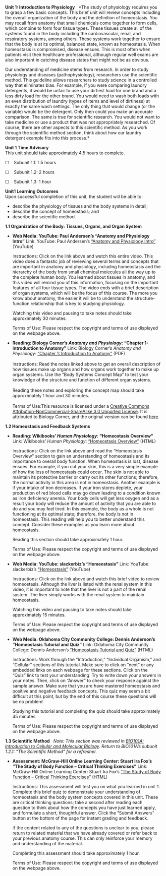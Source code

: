 **Unit 1: Introduction to Physiology** <span id="1"></span> 
*The study of physiology requires you to grasp a few basic concepts.
This brief unit will review concepts including the overall organization
of the body and the definition of homeostasis. You may recall from
anatomy that small chemicals come together to form cells, which combine
to form four tissue types. These tissues create all of the systems found
in the body including the cardiovascular, renal, and respiratory
systems, among others. These systems work together to ensure that the
body is at its optimal, balanced state, known as homeostasis. When
homeostasis is compromised, disease ensues. This is most often when
patients visit their healthcare professional, although regular well
exams are also important in catching disease states that might not be as
obvious.  
  
 Our understanding of medicine stems from research. In order to study
physiology and diseases (pathophysiology), researchers use the
scientific method. This guideline allows researchers to study science in
a controlled way that eliminates bias. For example, if you were
comparing laundry detergents, it would be unfair to use your dirtiest
load for one brand and a less dirty load for the other brand. You would
need to wash both loads with an even distribution of laundry (types of
items and level of dirtiness) at exactly the same wash settings. The
only thing that would change (or the variable) would be the detergent.
Only then could you make an accurate comparison. The same is true for
scientific research. You would not want to take medicine or use a
product that was not appropriately researched. Of course, there are
other aspects to this scientific method. As you work through the
scientific method section, think about how our laundry detergent example
fits into this process.*

**Unit 1 Time Advisory**  
This unit should take approximately 4.5 hours to complete.  
  
 ☐    Subunit 1.1: 1.5 hours  
  
 ☐    Subunit 1.2: 2 hours  
  
 ☐    Subunit 1.3: 1 hour

**Unit1 Learning Outcomes**  
Upon successful completion of this unit, the student will be able to:
-   describe the physiology of tissues and the body systems in detail;
-   describe the concept of homeostasis; and
-   describe the scientific method.

**1.1 Organization of the Body: Tissues, Organs, and Organ System**
<span id="1.1"></span> 
-   **Web Media: YouTube: Paul Andersen’s “Anatomy and Physiology
    Intro”**
    Link: YouTube: Paul Andersen’s [“Anatomy and Physiology
    Intro”](http://www.youtube.com/watch?v=y2N_b0qwvxY) (YouTube)  
      
     Instructions: Click on the link above and watch this entire video.
    This video does a fantastic job of reviewing several terms and
    concepts that are important in anatomy and physiology, including
    homeostasis and the hierarchy of the body from small chemical
    molecules all the way up to the complete human body. You learned
    about tissues in anatomy, and this video will remind you of this
    information, focusing on the important features of all four tissue
    types. The video ends with a brief description of organ systems,
    which will be the focus of this course. The more you know about
    anatomy, the easier it will be to understand the structure-function
    relationship that is key to studying physiology.  
      
     Watching this video and pausing to take notes should take
    approximately 30 minutes.  
      
     Terms of Use: Please respect the copyright and terms of use
    displayed on the webpage above.

-   **Reading: Biology Corner’s *Anatomy and Physiology*: “Chapter 1:
    Introduction to Anatomy”**
    Link: Biology Corner’s *Anatomy and Physiology*: [“Chapter 1:
    Introduction to
    Anatomy”](https://resources.saylor.org/wwwresources/archived/site/wp-content/uploads/2013/05/The-Biology-Corners-Anantomy-and-Physiology-Ch.-1.pdf) (PDF)   
        
     Instructions: Read the notes linked above to get an overall
    description of how tissues make up organs and how organs work
    together to make up organ systems. Use the “Body Systems Concept
    Map” to test your knowledge of the structure and function of
    different organ systems.  
        
     Reading these notes and exploring the concept map should take
    approximately 1 hour and 30 minutes.  
        
     Terms of Use:This resource is licensed under a [Creative Commons
    Attribution-NonCommercial-ShareAlike 3.0 Unported
    License](http://creativecommons.org/licenses/by-nc-sa/3.0/). It is
    attributed to Biology Corner, and the original version can be found
    [here](http://www.biologycorner.com/anatomy/chap1.html).

**1.2 Homeostasis and Feedback Systems** <span id="1.2"></span> 
-   **Reading: Wikibooks’ *Human Physiology*: “Homeostasis Overview”**
    Link: Wikibooks’ *Human Physiology*: [“Homeostasis
    Overview”](http://en.wikibooks.org/wiki/Human_Physiology/Homeostasis)
    (HTML)  
      
     Instructions: Click on the link above and read the “Homeostasis
    Overview” section to gain an understanding of homeostasis and its
    importance to overall body function. When homeostasis is lost,
    disease ensues. For example, if you cut your skin, this is a very
    simple example of how the loss of homeostasis could occur. The skin
    is not able to maintain its protective barrier or carry out its
    other functions; therefore, the normal activity in this area is not
    in homeostasis. Another example is if your intake of iron decreases.
    If your iron stores deplete, your production of red blood cells may
    go down leading to a condition known as iron deficiency anemia. Your
    body cells will get less oxygen and as a result your body will
    reduce the amount of activity that you are able to do and you may
    feel tired. In this example, the body as a whole is not functioning
    at its optimal state; therefore, the body is not in homeostasis.
    This reading will help you to better understand this concept.
    Consider these examples as you learn more about homeostasis.  
      
     Reading this section should take approximately 1 hour.  
      
     Terms of Use: Please respect the copyright and terms of use
    displayed on the webpage above.

-   **Web Media: YouTube: slackerbiz’s “Homeostasis”**
    Link: YouTube: slackerbiz’s
    [“Homeostasis”](http://www.youtube.com/watch?v=DFyt7FJn-UM)
    (YouTube)  
      
     Instructions: Click on the link above and watch this brief video to
    review homeostasis. Although the liver is listed with the renal
    system in this video, it is important to note that the liver is not
    a part of the renal system. The liver simply works with the renal
    system to maintain homeostasis.  
      
     Watching this video and pausing to take notes should take
    approximately 15 minutes.  
      
     Terms of Use: Please respect the copyright and terms of use
    displayed on the webpage above.

-   **Web Media: Oklahoma City Community College: Dennis Anderson’s
    “Homeostasis Tutorial and Quiz”**
    Link: Oklahoma City Community College: Dennis Anderson’s
    [“Homeostasis Tutorial and
    Quiz”](http://www.occc.edu/biologylabs/Documents/Homeostasis/homeostasis_tutorial.htm)
    (HTML)  
      
     Instructions: Work through the “Introduction,” “Individual
    Organism,” and “Cellular” sections of this tutorial. Make sure to
    click on “next” or any embedded links on each webpage for these
    sections. Click on the “Quiz” link to test your understanding. Try
    to write down your answers in your notes. Then, click on “Answer” to
    check your response against the sample answer. Make sure that you
    are have mastered homeostasis and positive and negative feedback
    concepts. This quiz may seem a bit difficult at this point, but by
    the end of this course these questions will be no problem!  
      
     Studying this tutorial and completing the quiz should take
    approximately 45 minutes.  
      
     Terms of Use: Please respect the copyright and terms of use
    displayed on the webpage above.

**1.3 Scientific Method** <span id="1.3"></span> 
*Note: This section was reviewed in [BIO101A: Introduction to Cellular
and Molecular Biology](http://www.saylor.org/courses/bio101a/). Return
to BIO101A’s subunit 1.2.1: “The Scientific Method” for a refresher.*

-   **Assessment: McGraw-Hill Online Learning Center: Stuart Ira Fox’s
    “The Study of Body Function – Critical Thinking Exercises”**
    Link: McGraw-Hill Online Learning Center: Stuart Ira Fox’s [“The
    Study of Body Function – Critical Thinking
    Exercises”](http://highered.mcgraw-hill.com/sites/0072919280/student_view0/chapter1/essay_.html) (HTML)  
      
     Instructions: This assessment will test you on what you learned in
    unit 1. Complete this brief quiz to demonstrate your understanding
    of homeostasis and the body system concepts covered in this unit.
    These are critical thinking questions; take a second after reading
    each question to think about how the concepts you have just learned
    apply, and formulate a short, thoughtful answer. Click the “Submit
    Answers” button at the bottom of the page for instant grading and
    feedback.  
      
     If the content related to any of the questions is unclear to you,
    please return to related material that we have already covered or
    refer back to your previous anatomy course. This can only reinforce
    your memory and understanding of the material.  
      
     Completing this assessment should take approximately 1 hour.  
      
     Terms of Use: Please respect the copyright and terms of use
    displayed on the webpage above.


